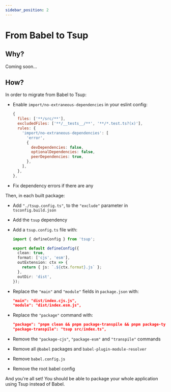 ```yaml
---
sidebar_position: 2
---
```


# From Babel to Tsup

## Why?

Coming soon...

## How?

In order to migrate from Babel to Tsup:

- Enable `import/no-extraneous-dependencies` in your eslint config:
  ```js
  {
    files: ['**/src/**'],
    excludedFiles: ['**/__tests__/**', '**/*.test.ts?(x)'],
    rules: {
      'import/no-extraneous-dependencies': [
        'error',
        {
          devDependencies: false,
          optionalDependencies: false,
          peerDependencies: true,
        },
      ],
    },
  },
  ```
- Fix dependency errors if there are any

Then, in each built package:

- Add `"./tsup.config.ts"`, to the `"exclude"` parameter in `tsconfig.build.json`
- Add the `tsup` dependency
- Add a `tsup.config.ts` file with:

  ```ts
  import { defineConfig } from 'tsup';

  export default defineConfig({
    clean: true,
    format: ['cjs', 'esm'],
    outExtension: ctx => {
      return { js: `.${ctx.format}.js` };
    },
    outDir: 'dist',
  });
  ```

- Replace the `"main"` and `"module"` fields in `package.json` with:
  ```json
  "main": "dist/index.cjs.js",
  "module": "dist/index.esm.js",
  ```
- Replace the `"package"` command with:
  ```json
  "package": "pnpm clean && pnpm package-transpile && pnpm package-types && pnpm package-types-aliases",
  "package-transpile": "tsup src/index.ts",
  ```
- Remove the `"package-cjs"`, `"package-esm"` and `"transpile"` commands
- Remove all `@babel` packages and `babel-plugin-module-resolver`
- Remove `babel.config.js`
- Remove the root babel config

And you're all set! You should be able to package your whole application using Tsup instead of Babel.

